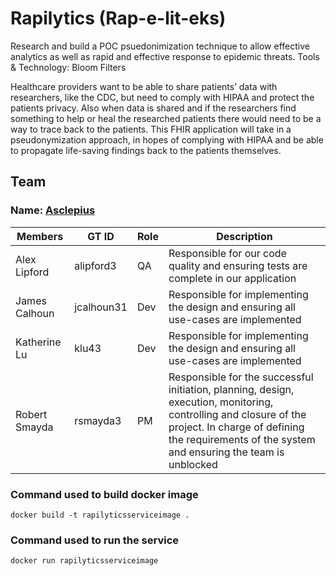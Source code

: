# Rapilytics (Rap-e-lit-eks)

Research and build a POC psuedonimization technique to allow effective analytics as well as rapid and effective response to epidemic threats. Tools & Technology: Bloom Filters

Healthcare providers want to be able to share patients’ data with researchers, like the CDC, but need to comply with HIPAA and protect the patients privacy. Also when data is shared and if the researchers find something to help or heal the researched patients there would need to be a way to trace back to the patients. This FHIR application will take in a pseudonymization approach, in hopes of complying with HIPAA and be able to propagate life-saving findings back to the patients themselves.

## Team
### Name: [Asclepius](https://www.ancient.eu/Asclepius/)

Members | GT ID | Role | Description
--- | --- | --- | ---
Alex Lipford | alipford3 | QA | Responsible for our code quality and ensuring tests are complete in our application
James Calhoun | jcalhoun31 | Dev | Responsible for implementing the design and ensuring all use-cases are implemented
Katherine Lu | klu43 | Dev | Responsible for implementing the design and ensuring all use-cases are implemented
Robert Smayda | rsmayda3 | PM | Responsible for the successful initiation, planning, design, execution, monitoring, controlling and closure of the project. In charge of defining the requirements of the system and ensuring the team is unblocked

### Command used to build docker image

`docker build -t rapilyticsserviceimage .`

### Command used to run the service

`docker run rapilyticsserviceimage`